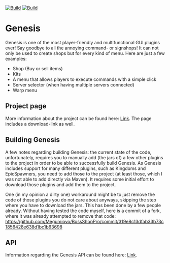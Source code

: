 [![Build](https://github.com/promcteam/BossShopPro/actions/workflows/release.yml/badge.svg?branch=main)](https://s01.oss.sonatype.org/content/repositories/snapshots/com/promcteam/bossshoppro)
[![Build](https://github.com/promcteam/BossShopPro/actions/workflows/devbuild.yml/badge.svg?branch=dev)](https://s01.oss.sonatype.org/content/repositories/snapshots/com/promcteam/bossshoppro)

# Genesis

Genesis is one of the most player-friendly and multifunctional GUI plugins ever! Say goodbye to all the annoying
command- or signshops!
It can not only be used to create shops but for every kind of menu. Here are just a few examples:

* Shop (Buy or sell items)
* Kits
* A menu that allows players to execute commands with a simple click
* Server selector (when having multiple servers connected)
* Warp menu

## Project page

More information about the project can be found here: [Link](https://www.spigotmc.org/resources/222/). The page includes
a download-link as well.

## Building Genesis

A few notes regarding building Genesis: the current state of the code, unfortunately, requires you to manually add (the
jars of) a few other plugins to the project in order to be able to successfully build Genesis. As Genesis includes
support for many different plugins, such as Kingdoms and EpicSpawners, you need to add those to the project (at least
those, which I was not able to add directly via Maven). It requires some initial effort to download those plugins and
add them to the project.

One (in my opinion a dirty one) workaround might be to just remove the code of those plugins you do not care about
anyways, skipping the step where you have to download the jars. This has been done by a few people already. Without
having tested the code myself, here is a commit of a fork, where it was already attempted to remove that code:
https://github.com/Megumiovo/BossShopPro/commit/319e8c13dfab33b73c1856428e638d1bc1b63698

## API

Information regarding the Genesis API can be found here: [Link](https://www.spigotmc.org/wiki/bossshoppro-api/).
